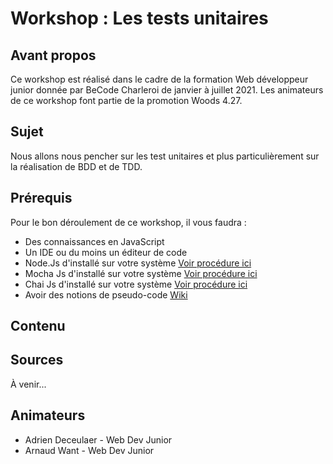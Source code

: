 # Workshop : Les tests unitaires

## Avant propos
Ce workshop est réalisé dans le cadre de la formation Web développeur junior donnée par BeCode Charleroi de janvier à juillet 2021. Les animateurs de ce workshop font partie de la promotion Woods 4.27.

## Sujet
Nous allons nous pencher sur les test unitaires et plus particulièrement sur la réalisation de BDD et de TDD. 

## Prérequis
Pour le bon déroulement de ce workshop, il vous faudra :
- Des connaissances en JavaScript
- Un IDE ou du moins un éditeur de code
- Node.Js d'installé sur votre système [Voir procédure ici](https://nodejs.org/en/)
- Mocha Js d'installé sur votre système [Voir procédure ici](https://mochajs.org/)
- Chai Js d'installé sur votre système [Voir procédure ici](https://www.chaijs.com/)
- Avoir des notions de pseudo-code [Wiki](https://fr.wikipedia.org/wiki/Pseudo-code)

## Contenu

## Sources
À venir...
## Animateurs
- Adrien Deceulaer - Web Dev Junior
- Arnaud Want - Web Dev Junior
